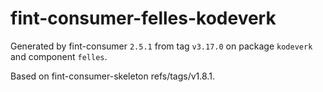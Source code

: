 # fint-consumer-felles-kodeverk

Generated by fint-consumer `2.5.1` from tag `v3.17.0` on package `kodeverk` and component `felles`.

Based on fint-consumer-skeleton refs/tags/v1.8.1.
